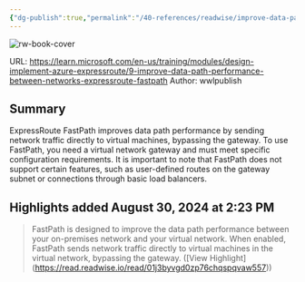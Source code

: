 ```yaml
---
{"dg-publish":true,"permalink":"/40-references/readwise/improve-data-path-performance-between-networks-with-express-route-fast-path-training/","tags":["rw/articles"]}
---
```


![rw-book-cover](https://learn.microsoft.com/en-us/media/open-graph-image.png)
  
URL: https://learn.microsoft.com/en-us/training/modules/design-implement-azure-expressroute/9-improve-data-path-performance-between-networks-expressroute-fastpath
Author: wwlpublish

## Summary

ExpressRoute FastPath improves data path performance by sending network traffic directly to virtual machines, bypassing the gateway. To use FastPath, you need a virtual network gateway and must meet specific configuration requirements. It is important to note that FastPath does not support certain features, such as user-defined routes on the gateway subnet or connections through basic load balancers.

## Highlights added August 30, 2024 at 2:23 PM
>FastPath is designed to improve the data path performance between your on-premises network and your virtual network. When enabled, FastPath sends network traffic directly to virtual machines in the virtual network, bypassing the gateway. ([View Highlight] (https://read.readwise.io/read/01j3byvgd0zp76chqspqvaw557))


